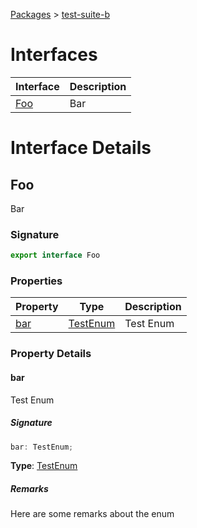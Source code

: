 [Packages](docs/) > [test-suite-b](docs/test-suite-b)

# Interfaces

| Interface | Description |
| - | - |
| [Foo](docs/test-suite-b#foo-interface) | Bar |

# Interface Details

<h2 id="foo-interface">Foo</h2>

Bar

<h3 id="foo-signature">Signature</h3>

```typescript
export interface Foo
```

### Properties

| Property | Type | Description |
| - | - | - |
| [bar](docs/test-suite-b#foo-bar-propertysignature) | [TestEnum](docs/test-suite-a#testenum-enum) | Test Enum |

### Property Details

<h4 id="foo-bar-propertysignature">bar</h4>

Test Enum

<h5 id="bar-signature">Signature</h5>

```typescript
bar: TestEnum;
```

**Type**: [TestEnum](docs/test-suite-a#testenum-enum)

<h5 id="bar-remarks">Remarks</h5>

Here are some remarks about the enum
